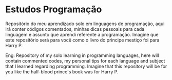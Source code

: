 # Estudos Programação
 Repositório do meu aprendizado solo em linguagens de programação, aqui irá conter códigos comentados, minhas dicas pessoais para cada linguagem e assunto que aprendi referente a programação. Imagine que este repositório será para você como o livro do principe mestiço foi para Harry P.

Eng:
Repository of my solo learning in programming languages, here will contain commented codes, my personal tips for each language and subject that I learned regarding programming. Imagine that this repository will be for you like the half-blood prince's book was for Harry P.